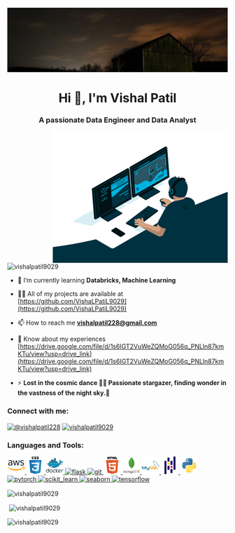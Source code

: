![logo](https://github.com/VishaLPatiL9029/VishaLPatiL9029/blob/main/github-header-image.png)
<h1 align="center">Hi 👋, I'm Vishal Patil</h1>
<h3 align="center">A passionate Data Engineer and Data Analyst </h3>
<img align = "right" alt = "coding" width = "400" src = "https://github.com/VishaLPatiL9029/VishaLPatiL9029/blob/main/code.gif">

<p align="left"> <img src="https://komarev.com/ghpvc/?username=vishalpatil9029&label=Profile%20views&color=0e75b6&style=flat" alt="vishalpatil9029" /> </p>

- 🌱 I’m currently learning **Databricks, Machine Learning**

- 👨‍💻 All of my projects are available at [https://github.com/VishaLPatiL9029](https://github.com/VishaLPatiL9029)

- 📫 How to reach me **vishalpatil228@gmail.com**

- 📄 Know about my experiences [https://drive.google.com/file/d/1s6IGT2VuWeZQMoG056q_PNLln87kmKTu/view?usp=drive_link](https://drive.google.com/file/d/1s6IGT2VuWeZQMoG056q_PNLln87kmKTu/view?usp=drive_link)

- ⚡ **Lost in the cosmic dance 🌌✨ Passionate stargazer, finding wonder in the vastness of the night sky.🚀**

<h3 align="left">Connect with me:</h3>
<p align="left">
<a href="https://www.hackerrank.com/@vishalpatil228" target="blank"><img align="center" src="https://raw.githubusercontent.com/rahuldkjain/github-profile-readme-generator/master/src/images/icons/Social/hackerrank.svg" alt="@vishalpatil228" height="30" width="40" /></a>
<a href="https://www.leetcode.com/vishalpatil9029" target="blank"><img align="center" src="https://raw.githubusercontent.com/rahuldkjain/github-profile-readme-generator/master/src/images/icons/Social/leet-code.svg" alt="vishalpatil9029" height="30" width="40" /></a>
</p>

<h3 align="left">Languages and Tools:</h3>
<p align="left"> <a href="https://aws.amazon.com" target="_blank" rel="noreferrer"> <img src="https://raw.githubusercontent.com/devicons/devicon/master/icons/amazonwebservices/amazonwebservices-original-wordmark.svg" alt="aws" width="40" height="40"/> </a> <a href="https://www.w3schools.com/css/" target="_blank" rel="noreferrer"> <img src="https://raw.githubusercontent.com/devicons/devicon/master/icons/css3/css3-original-wordmark.svg" alt="css3" width="40" height="40"/> </a> <a href="https://www.docker.com/" target="_blank" rel="noreferrer"> <img src="https://raw.githubusercontent.com/devicons/devicon/master/icons/docker/docker-original-wordmark.svg" alt="docker" width="40" height="40"/> </a> <a href="https://flask.palletsprojects.com/" target="_blank" rel="noreferrer"> <img src="https://www.vectorlogo.zone/logos/pocoo_flask/pocoo_flask-icon.svg" alt="flask" width="40" height="40"/> </a> <a href="https://git-scm.com/" target="_blank" rel="noreferrer"> <img src="https://www.vectorlogo.zone/logos/git-scm/git-scm-icon.svg" alt="git" width="40" height="40"/> </a> <a href="https://www.w3.org/html/" target="_blank" rel="noreferrer"> <img src="https://raw.githubusercontent.com/devicons/devicon/master/icons/html5/html5-original-wordmark.svg" alt="html5" width="40" height="40"/> </a> <a href="https://www.mongodb.com/" target="_blank" rel="noreferrer"> <img src="https://raw.githubusercontent.com/devicons/devicon/master/icons/mongodb/mongodb-original-wordmark.svg" alt="mongodb" width="40" height="40"/> </a> <a href="https://www.mysql.com/" target="_blank" rel="noreferrer"> <img src="https://raw.githubusercontent.com/devicons/devicon/master/icons/mysql/mysql-original-wordmark.svg" alt="mysql" width="40" height="40"/> </a> <a href="https://pandas.pydata.org/" target="_blank" rel="noreferrer"> <img src="https://raw.githubusercontent.com/devicons/devicon/2ae2a900d2f041da66e950e4d48052658d850630/icons/pandas/pandas-original.svg" alt="pandas" width="40" height="40"/> </a> <a href="https://www.python.org" target="_blank" rel="noreferrer"> <img src="https://raw.githubusercontent.com/devicons/devicon/master/icons/python/python-original.svg" alt="python" width="40" height="40"/> </a> <a href="https://pytorch.org/" target="_blank" rel="noreferrer"> <img src="https://www.vectorlogo.zone/logos/pytorch/pytorch-icon.svg" alt="pytorch" width="40" height="40"/> </a> <a href="https://scikit-learn.org/" target="_blank" rel="noreferrer"> <img src="https://upload.wikimedia.org/wikipedia/commons/0/05/Scikit_learn_logo_small.svg" alt="scikit_learn" width="40" height="40"/> </a> <a href="https://seaborn.pydata.org/" target="_blank" rel="noreferrer"> <img src="https://seaborn.pydata.org/_images/logo-mark-lightbg.svg" alt="seaborn" width="40" height="40"/> </a> <a href="https://www.tensorflow.org" target="_blank" rel="noreferrer"> <img src="https://www.vectorlogo.zone/logos/tensorflow/tensorflow-icon.svg" alt="tensorflow" width="40" height="40"/> </a> </p>

<p><img align="center" src="https://github-readme-stats.vercel.app/api/top-langs?username=vishalpatil9029&show_icons=true&locale=en&layout=compact" alt="vishalpatil9029" /></p>

<p>&nbsp;<img align="center" src="https://github-readme-stats.vercel.app/api?username=vishalpatil9029&show_icons=true&locale=en" alt="vishalpatil9029" /></p>

<p><img align="center" src="https://github-readme-streak-stats.herokuapp.com/?user=vishalpatil9029&" alt="vishalpatil9029" /></p>
